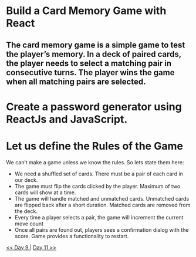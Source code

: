 # Build a Card Memory Game with React

## The card memory game is a simple game to test the player’s memory. In a deck of paired cards, the player needs to select a matching pair in consecutive turns. The player wins the game when all matching pairs are selected.

# Create a password generator using ReactJs and JavaScript.

# Let us define the Rules of the Game

We can’t make a game unless we know the rules. So lets state them here:

- We need a shuffled set of cards. There must be a pair of each card in our deck.
- The game must flip the cards clicked by the player. Maximum of two cards will show at a time.
- The game will handle matched and unmatched cards. Unmatched cards are flipped back after a short duration. Matched cards are removed from the deck.
- Every time a player selects a pair, the game will increment the current move count
- Once all pairs are found out, players sees a confirmation dialog with the score.
  Game provides a functionality to restart.

[<< Day 9 ](../Day_09_Password_generator/Day_09_Password_generator.md) | [ Day 11 >> ]()
